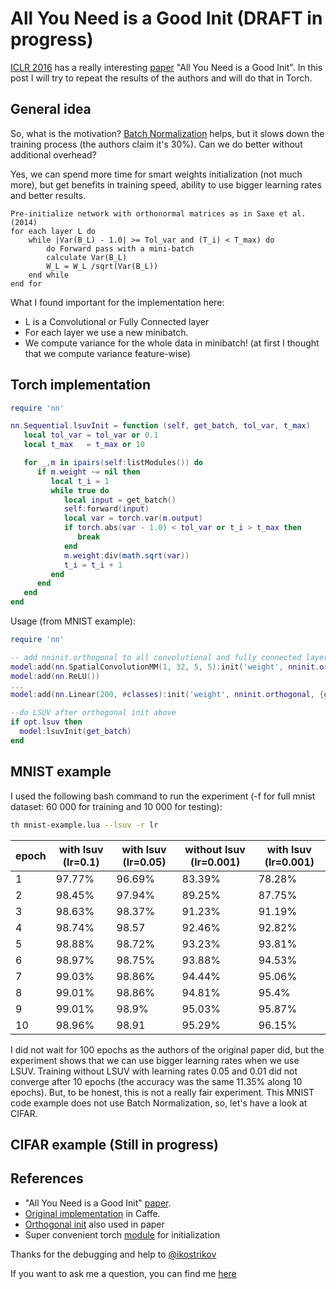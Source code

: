 # All You Need is a Good Init (DRAFT in progress)

[ICLR 2016](http://www.iclr.cc/doku.php?id=iclr2016:main#accepted_papers_conference_track) has a really interesting [paper](http://arxiv.org/abs/1511.06422) "All You Need is a Good Init". In this post I will try to repeat the results of the authors and will do that in Torch.

## General idea

So, what is the motivation? [Batch Normalization](http://arxiv.org/abs/1502.03167) helps, but it slows down the training process (the authors claim it's 30%). Can we do better without additional overhead?

Yes, we can spend more time for smart weights initialization (not much more), but get benefits in training speed, ability to use bigger learning rates and better results.

```pseudo
Pre-initialize network with orthonormal matrices as in Saxe et al.(2014)
for each layer L do
    while |Var(B_L) - 1.0| >= Tol_var and (T_i) < T_max) do
        do Forward pass with a mini-batch
        calculate Var(B_L)
        W_L = W_L /sqrt(Var(B_L))
    end while
end for
```

What I found important for the implementation here:

* L is a Convolutional or Fully Connected layer
* For each layer we use a new minibatch.
* We compute variance for the whole data in minibatch! (at first I thought that we compute variance feature-wise)

## Torch implementation

```lua
require 'nn'

nn.Sequential.lsuvInit = function (self, get_batch, tol_var, t_max)
   local tol_var = tol_var or 0.1
   local t_max   = t_max or 10

   for _,m in ipairs(self:listModules()) do
      if m.weight ~= nil then
         local t_i = 1
         while true do
            local input = get_batch()
            self:forward(input)
            local var = torch.var(m.output)
            if torch.abs(var - 1.0) < tol_var or t_i > t_max then
               break
            end
            m.weight:div(math.sqrt(var))
            t_i = t_i + 1
         end
      end
   end
end
```

Usage (from MNIST example):

```lua
require 'nn'

-- add nninit.orthogonal to all convolutional and fully connected layers
model:add(nn.SpatialConvolutionMM(1, 32, 5, 5):init('weight', nninit.orthogonal, {gain = 'relu'}))
model:add(nn.ReLU())
...
model:add(nn.Linear(200, #classes):init('weight', nninit.orthogonal, {gain = 'relu'}))

--do LSUV after orthogonal init above
if opt.lsuv then
  model:lsuvInit(get_batch)
end
```
## MNIST example

I used the following bash command to run the experiment (-f for full mnist dataset: 60 000 for training and 10 000 for testing):

```bash
th mnist-example.lua --lsuv -r lr
```

epoch |with lsuv (lr=0.1)| with lsuv (lr=0.05) | without lsuv (lr=0.001) | with lsuv (lr=0.001)
------------ | ------------ | ------------- | ------------- | -------------
1|97.77%|96.69%|83.39%|78.28%
2| 98.45%| 97.94%|89.25%|87.75%
3| 98.63%|98.37%|91.23%|91.19%
4| 98.74%|98.57|92.46%|92.82%
5| 98.88%|98.72%|93.23%|93.81%
6| 98.97%|98.75%| 93.88%|94.53%
7| 99.03%|98.86%| 94.44%|95.06%
8| 99.01%|98.86%|94.81%|95.4%
9| 99.01%|98.9%|95.03%|95.87%
10|98.96%|98.91|95.29%|96.15%

I did not wait for 100 epochs as the authors of the original paper did, but the experiment shows that we can use bigger learning rates when we use LSUV.
Training without LSUV with learning rates 0.05 and 0.01 did not converge after 10 epochs (the accuracy was the same 11.35% along 10 epochs). But, to be honest, this is not a really fair experiment. This MNIST code example does not use Batch Normalization, so, let's have a look at CIFAR.

## CIFAR example (Still in progress)

## References
* "All You Need is a Good Init" [paper](http://arxiv.org/abs/1511.06422).
* [Original implementation](https://github.com/ducha-aiki/LSUVinit) in Caffe.
* [Orthogonal init](http://arxiv.org/abs/1312.6120) also used in paper
* Super convenient torch [module](https://github.com/Kaixhin/nninit) for initialization

Thanks for the debugging and help to [@ikostrikov](https://github.com/ikostrikov)

If you want to ask me a question, you can find me [here](https://github.com/yobibyte/yobiblog/blob/master/pages/about.md)
